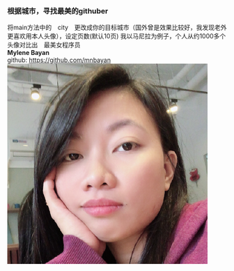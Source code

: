 ### 根据城市，寻找最美的githuber
将main方法中的　city　更改成你的目标城市（国外曾是效果比较好，我发现老外更喜欢用本人头像），设定页数(默认10页)
我以马尼拉为例子，个人从约1000多个头像对比出　最美女程序员<br> **Mylene Bayan** <br> github: https://github.com/mnbayan
<br> 
 ![Mylene Bayan](manila_imgs/mnbayan.png)